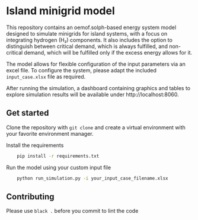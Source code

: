 # Island minigrid model
This repository contains an oemof.solph-based energy system model designed to simulate minigrids for island systems, 
with a focus on integrating hydrogen (H₂) components. It also includes the option to distinguish between critical demand,
which is always fulfilled, and non-critical demand, which will be fulfilled only if the excess energy allows for it. 

The model allows for flexible configuration of the input parameters via an excel file. To configure the system, please 
adapt the included `input_case.xlsx` file as required. 

After running the simulation, a dashboard containing graphics and tables to explore simulation results will be available
under http://localhost:8060.

## Get started
Clone the repository with `git clone` and create a virtual environment with your favorite environment manager.

Install the requirements

```bash
    pip install -r requirements.txt
```

Run the model using your custom input file

```bash
    python run_simulation.py -i your_input_case_filename.xlsx
```

## Contributing
Please use `black .` before you commit to lint the code
